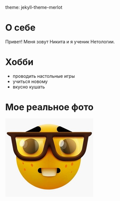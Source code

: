 theme: jekyll-theme-merlot
# О себе

Привет! Меня зовут Никита и я ученик Нетологии.

# Хобби
- проводить настольные игры 
- учиться новому 
- вкусно кушать 
  
# Мое реальное фото

![фото](фото.jpg)

